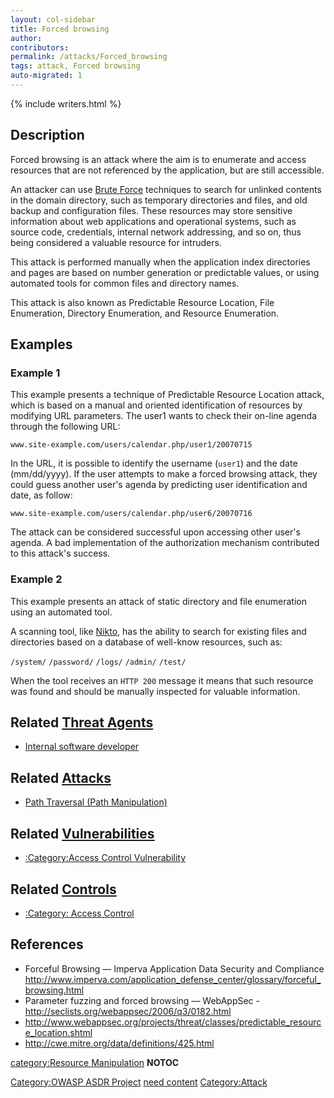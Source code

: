 ```yaml
---
layout: col-sidebar
title: Forced browsing
author:
contributors:
permalink: /attacks/Forced_browsing
tags: attack, Forced browsing
auto-migrated: 1
---
```


{% include writers.html %}

## Description

Forced browsing is an attack where the aim is to enumerate and access
resources that are not referenced by the application, but are still
accessible.

An attacker can use [Brute Force](Brute_force_attack "wikilink")
techniques to search for unlinked contents in the domain directory, such
as temporary directories and files, and old backup and configuration
files. These resources may store sensitive information about web
applications and operational systems, such as source code, credentials,
internal network addressing, and so on, thus being considered a valuable
resource for intruders.

This attack is performed manually when the application index directories
and pages are based on number generation or predictable values, or using
automated tools for common files and directory names.

This attack is also known as Predictable Resource Location, File
Enumeration, Directory Enumeration, and Resource Enumeration.

## Examples

### Example 1

This example presents a technique of Predictable Resource Location
attack, which is based on a manual and oriented identification of
resources by modifying URL parameters. The user1 wants to check their
on-line agenda through the following URL:

`www.site-example.com/users/calendar.php/user1/20070715`

In the URL, it is possible to identify the username (`user1`) and
the date (mm/dd/yyyy). If the user attempts to make a forced browsing
attack, they could guess another user's agenda by predicting user
identification and date, as follow:

`www.site-example.com/users/calendar.php/user6/20070716`

The attack can be considered successful upon accessing other user's
agenda. A bad implementation of the authorization mechanism contributed
to this attack's success.

### Example 2

This example presents an attack of static directory and file enumeration
using an automated tool.

A scanning tool, like [Nikto](http://www.cirt.net/code/nikto.shtml), has
the ability to search for existing files and directories based on a
database of well-know resources, such as:

`/system/`
`/password/`
`/logs/`
`/admin/`
`/test/`

When the tool receives an `HTTP 200` message it means that such
resource was found and should be manually inspected for valuable
information.

## Related [Threat Agents](Threat_Agents "wikilink")

- [Internal software
  developer](Internal_software_developer "wikilink")

## Related [Attacks](https://owasp.org/www-community/attacks/)

- [Path Traversal (Path Manipulation)](Path_Traversal "wikilink")

## Related [Vulnerabilities](https://owasp.org/www-community/vulnerabilities/)

- [:Category:Access Control
  Vulnerability](:Category:Access_Control_Vulnerability "wikilink")

## Related [Controls](https://owasp.org/www-community/controls/)

- [:Category: Access Control](:Category:_Access_Control "wikilink")

## References

- Forceful Browsing — Imperva Application Data Security and
  Compliance
  <http://www.imperva.com/application_defense_center/glossary/forceful_browsing.html>
- Parameter fuzzing and forced browsing — WebAppSec -
  <http://seclists.org/webappsec/2006/q3/0182.html>
- <http://www.webappsec.org/projects/threat/classes/predictable_resource_location.shtml>
- <http://cwe.mitre.org/data/definitions/425.html>

[category:Resource
Manipulation](category:Resource_Manipulation "wikilink") **NOTOC**

[Category:OWASP ASDR Project](Category:OWASP_ASDR_Project "wikilink")
[need content](Category:FIXME "wikilink")
[Category:Attack](Category:Attack "wikilink")
